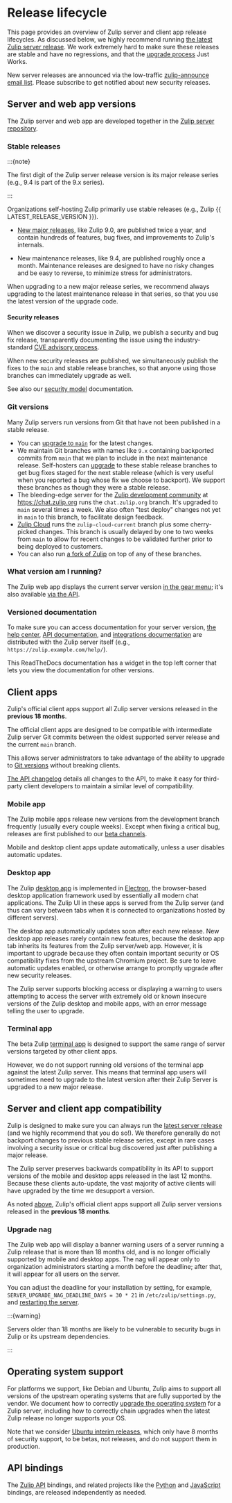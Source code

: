 # Release lifecycle

This page provides an overview of Zulip server and client app release
lifecycles. As discussed below, we highly recommend running [the latest Zulip
server release](#stable-releases). We work extremely hard to make sure these
releases are stable and have no regressions, and that the [upgrade
process](../production/upgrade.md) Just Works.

New server releases are announced via the low-traffic [zulip-announce email
list](https://groups.google.com/g/zulip-announce). Please subscribe to get
notified about new security releases.

## Server and web app versions

The Zulip server and web app are developed together in the [Zulip
server repository][zulip-server].

### Stable releases

:::{note}

The first digit of the Zulip server release version is its major release series
(e.g., 9.4 is part of the 9.x series).

:::

Organizations self-hosting Zulip primarily use stable releases (e.g., Zulip {{
LATEST_RELEASE_VERSION }}).

- [New major releases][blog-major-releases], like Zulip 9.0, are published twice
  a year, and contain hundreds of features, bug fixes, and improvements to Zulip's
  internals.

- New maintenance releases, like 9.4, are published roughly once a month.
  Maintenance releases are designed to have no risky changes and be easy to
  reverse, to minimize stress for administrators.

When upgrading to a new major release series, we recommend always upgrading to
the latest maintenance release in that series, so that you use the latest
version of the upgrade code.

[blog-major-releases]: https://blog.zulip.com/tag/major-releases/

#### Security releases

When we discover a security issue in Zulip, we publish a security and
bug fix release, transparently documenting the issue using the
industry-standard [CVE advisory process](https://cve.mitre.org/).

When new security releases are published, we simultaneously publish
the fixes to the `main` and stable release branches, so
that anyone using those branches can immediately upgrade as well.

See also our [security model][security-model] documentation.

[security-model]: ../production/security-model.md

### Git versions

Many Zulip servers run versions from Git that have not been published
in a stable release.

- You can [upgrade to `main`][upgrading-to-main] for the latest changes.
- We maintain Git branches with names like `9.x` containing backported
  commits from `main` that we plan to include in the next maintenance
  release. Self-hosters can [upgrade][upgrade-from-git] to these
  stable release branches to get bug fixes staged for the next stable
  release (which is very useful when you reported a bug whose fix we
  choose to backport). We support these branches as though they were a
  stable release.
- The bleeding-edge server for the [Zulip development community][chat-zulip-org]
  at <https://chat.zulip.org> runs the `chat.zulip.org` branch. It's upgraded
  to `main` several times a week. We also often "test deploy" changes not yet in
  `main` to this branch, to facilitate design feedback.
- [Zulip Cloud](https://zulip.com) runs the `zulip-cloud-current` branch plus
  some cherry-picked changes. This branch is usually delayed by one to two weeks
  from `main` to allow for recent changes to be validated further prior to being
  deployed to customers.
- You can also run [a fork of Zulip][fork-zulip] on top of any of
  these branches.

[upgrade-from-git]: ../production/upgrade.md#upgrading-from-a-git-repository

### What version am I running?

The Zulip web app displays the current server version [in the gear
menu](https://zulip.com/help/view-zulip-version); it's also available [via the
API](https://zulip.com/api/get-server-settings).

### Versioned documentation

To make sure you can access documentation for your server version, [the help
center](https://zulip.com/help/), [API documentation](https://zulip.com/api/),
and [integrations documentation](https://zulip.com/integrations/) are
distributed with the Zulip server itself (e.g.,
`https://zulip.example.com/help/`).

This ReadTheDocs documentation has a widget in the top left corner
that lets you view the documentation for other versions.

## Client apps

Zulip's official client apps support all Zulip server versions
released in the **previous 18 months**.

The official client apps are designed to be compatible with
intermediate Zulip server Git commits between the oldest supported
server release and the current `main` branch.

This allows server administrators to take advantage of the ability to
upgrade to [Git versions](#git-versions) without breaking clients.

[The API changelog](https://zulip.com/api/changelog) details all
changes to the API, to make it easy for third-party client developers
to maintain a similar level of compatibility.

### Mobile app

The Zulip mobile apps release new versions from the development
branch frequently (usually every couple weeks). Except when fixing a
critical bug, releases are first published to our [beta
channels][mobile-beta].

Mobile and desktop client apps update automatically, unless a user disables
automatic updates.

### Desktop app

The Zulip [desktop app](https://zulip.com/apps/) is implemented in
[Electron][electron], the browser-based desktop application framework used by
essentially all modern chat applications. The Zulip UI in these apps is served
from the Zulip server (and thus can vary between tabs when it is connected to
organizations hosted by different servers).

The desktop app automatically updates soon after each new release. New desktop
app releases rarely contain new features, because the desktop app tab inherits
its features from the Zulip server/web app. However, it is important to upgrade
because they often contain important security or OS compatibility fixes from the
upstream Chromium project. Be sure to leave automatic updates enabled, or
otherwise arrange to promptly upgrade after new security releases.

The Zulip server supports blocking access or displaying a warning to
users attempting to access the server with extremely old or known
insecure versions of the Zulip desktop and mobile apps, with an error
message telling the user to upgrade.

### Terminal app

The beta Zulip [terminal app](https://github.com/zulip/zulip-terminal)
is designed to support the same range of server versions targeted by
other client apps.

However, we do not support running old versions of the terminal app
against the latest Zulip server. This means that terminal app users
will sometimes need to upgrade to the latest version after their Zulip
Server is upgraded to a new major release.

## Server and client app compatibility

Zulip is designed to make sure you can always run the [latest server
release](#server-and-web-app-versions) (and we highly recommend that you do
so!). We therefore generally do not backport changes to previous stable
release series, except in rare cases involving a security issue or
critical bug discovered just after publishing a major release.

The Zulip server preserves backwards compatibility in its API to support
versions of the mobile and desktop apps released in the last 12 months. Because
these clients auto-update, the vast majority of active clients will have upgraded
by the time we desupport a version.

As noted [above](#client-apps), Zulip's official client apps support
all Zulip server versions released in the **previous 18 months**.

### Upgrade nag

The Zulip web app will display a banner warning users of a server running a
Zulip release that is more than 18 months old, and is no longer officially
supported by mobile and desktop apps. The nag will appear only to organization
administrators starting a month before the deadline; after that, it will appear
for all users on the server.

You can adjust the deadline for your installation by setting, for
example, `SERVER_UPGRADE_NAG_DEADLINE_DAYS = 30 * 21` in
`/etc/zulip/settings.py`, and [restarting the server](../production/settings.md).

:::{warning}

Servers older than 18 months are likely to be vulnerable to security bugs in
Zulip or its upstream dependencies.

:::

## Operating system support

For platforms we support, like Debian and Ubuntu, Zulip aims to
support all versions of the upstream operating systems that are fully
supported by the vendor. We document how to correctly [upgrade the
operating system][os-upgrade] for a Zulip server, including how to
correctly chain upgrades when the latest Zulip release no longer
supports your OS.

Note that we consider [Ubuntu interim releases][ubuntu-release-cycle],
which only have 8 months of security support, to be betas, not
releases, and do not support them in production.

[ubuntu-release-cycle]: https://ubuntu.com/about/release-cycle

## API bindings

The [Zulip API](https://zulip.com/api/) bindings, and related projects like the
[Python](https://zulip.com/api/configuring-python-bindings) and
[JavaScript](https://github.com/zulip/zulip-js#readme) bindings, are released
independently as needed.

[electron]: https://www.electronjs.org/
[upgrading-to-main]: ../production/modify.md#upgrading-to-main
[os-upgrade]: ../production/upgrade.md#upgrading-the-operating-system
[chat-zulip-org]: https://zulip.com/development-community/
[fork-zulip]: ../production/modify.md
[zulip-server]: https://github.com/zulip/zulip
[mobile-beta]: https://github.com/zulip/zulip-mobile#using-the-beta
[label-blocker]: https://github.com/zulip/zulip/issues?q=is%3Aissue+is%3Aopen+label%3A%22priority%3A+blocker%22
[label-high]: https://github.com/zulip/zulip/issues?q=is%3Aissue+is%3Aopen+label%3A%22priority%3A+high%22
[label-help-wanted]: https://github.com/zulip/zulip/issues?q=is%3Aopen+is%3Aissue+label%3A%22help+wanted%22
